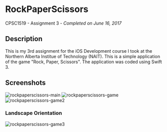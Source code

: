 # RockPaperScissors
CPSC1519 - Assignment 3 - *Completed on June 16, 2017*
## Description
This is my 3rd assignment for the iOS Development course I took at the Northern Alberta Institue of Technology (NAIT).
This is a simple application of the game "Rock, Paper, Scissors". The application was coded using Swift 3.
## Screenshots
![rockpaperscissors-main](https://user-images.githubusercontent.com/21271240/39799847-fd233a72-5322-11e8-8394-ec066666cd44.png)
![rockpaperscissors-game](https://user-images.githubusercontent.com/21271240/39799871-135ab05e-5323-11e8-9e55-a4c807e9ac6f.png)
![rockpaperscissors-game2](https://user-images.githubusercontent.com/21271240/39799888-2353bab4-5323-11e8-919d-cc621c8aebfe.png)
### Landscape Orientation
![rockpaperscissors-game3](https://user-images.githubusercontent.com/21271240/39799897-2dfa6a58-5323-11e8-8c42-8d8eddaac17b.png)
